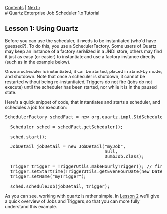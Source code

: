 <div class="secNavPanel"><a href="./">Contents</a> | <a href="/documentation/quartz-1.x/tutorials/TutorialLesson02">Next&nbsp;&rsaquo;</a></div>
# Quartz Enterprise Job Scheduler 1.x Tutorial

## Lesson 1: Using Quartz

Before you can use the scheduler, it needs to be instantiated (who'd have guessed?). To do this, you use a
SchedulerFactory. Some users of Quartz may keep an instance of a factory serialized in a JNDI store, others may find it
just as easy (or easier) to instantiate and use a factory instance directly (such as in the example below).

Once a scheduler is instantiated, it can be started, placed in stand-by mode, and shutdown. Note that once a
scheduler is shutdown, it cannot be restarted without being re-instantiated. Triggers do not fire (jobs do not execute)
until the scheduler has been started, nor while it is in the paused state.

Here's a quick snippet of code, that instantiates and starts a scheduler, and schedules a job for execution:


<pre>
SchedulerFactory schedFact = new org.quartz.impl.StdSchedulerFactory();

  Scheduler sched = schedFact.getScheduler();

  sched.start();

  JobDetail jobDetail = new JobDetail("myJob",
                                      null,
                                      DumbJob.class);

  Trigger trigger = TriggerUtils.makeHourlyTrigger(); // fire every hour
  trigger.setStartTime(TriggerUtils.getEvenHourDate(new Date()));  // start on the next even hour
  trigger.setName("myTrigger");

  sched.scheduleJob(jobDetail, trigger);
</pre>


As you can see, working with quartz is rather simple. In <a href="/documentation/quartz-1.x/tutorials/TutorialLesson02"
    title="Tutorial Lesson 2">Lesson 2</a> we'll give a quick overview of Jobs and Triggers, so that you can more fully
understand this example.





